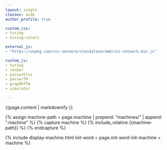 ```yaml
---
layout: single
classes: wide
author_profile: true

custom_css:
- turing
- turing-colors

external_js:
- "https://unpkg.com/vis-network/standalone/umd/vis-network.min.js"

custom_js:
- turing
- render
- parserElts
- parserTM
- graphOfTm
- simulator

---
```


{{page.content | markdownify }}

{% assign machine-path = page.machine | prepend: "machines/" | append: ".machine" %}
{% capture machine %}
{% include_relative {{machine-path}} %}
{% endcapture %}

{% include display-machine.html init-word = page.init-word init-machine = machine %}

